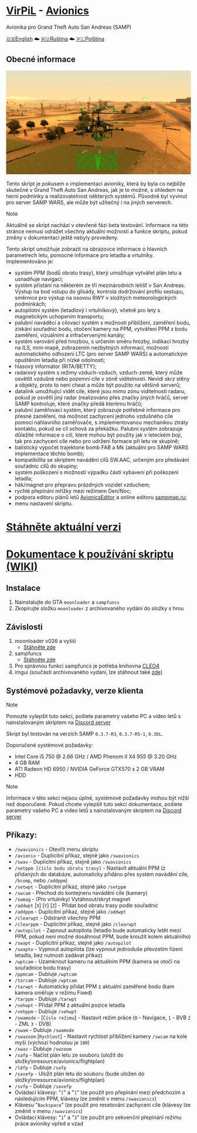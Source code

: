 # [VirPiL](https://discord.gg/QSKkNhZrTh) - [Avionics](https://github.com/d7KrEoL/avionics/releases/download/MINOR/SW_Avionics.zip)
  Avionika pro Grand Theft Auto San Andreas (SAMP)
  
  [🇬🇧English](README.md) ☁️ [🇷🇺Ruština](README_RUS.md) ☁️ [🇵🇱Polština](README_POL.md)
## Obecné informace
![alt text](https://github.com/d7KrEoL/avionics/blob/main/Readme/0.%20%D0%9E%D0%B1%D1%89%D0%B8%D0%B9%20%D0%B2%D0%B8%D0%B4%20-%20%D0%BD%D0%BE%D0%B2%D1%8B%D0%B9.png)

Tento skript je pokusem o implementaci avioniky, která by byla co nejblíže skutečné v Grand Theft Auto San Andreas, jak je to možné, s ohledem na herní podmínky a realizovatelnost některých systémů. Původně byl vyvinut pro server SAMP WARS, ale může být užitečný i na jiných serverech.

>[!NOTE]
>Aktuálně se skript nachází v otevřené fázi beta testování. Informace na této stránce nemusí odrážet všechny aktuální možnosti a funkce skriptu, pokud změny v dokumentaci ještě nebyly provedeny.

Tento skript umožňuje zobrazit na obrazovce informace o hlavních parametrech letu, pomocné informace pro letadla a vrtulníky. Implementováno je:
- systém PPM (bodů obratu trasy), který umožňuje vytvářet plán letu a usnadňuje navigaci;
- systém přistání na některém ze tří mezinárodních letišť v San Andreas. Výstup na bod vstupu do glisády, kontrola dodržování profilu sestupu, směrnice pro výstup na osovou RWY v složitých meteorologických podmínkách;
- autopilotní systém (letadlový i vrtulníkový), včetně pro lety s magnetickým uchopením transportu;
- palubní naváděcí a cílovací systém s možností přiblížení, zaměření bodu, získání souřadnic bodu, otočení kamery na PPM, vytváření PPM z bodu zaměření, vizuálními a infračervenými kanály;
- systém varování před hrozbou, s určením směru hrozby, indikací hrozby na ILS, mini-mapě, zobrazením nezbytných informací, možností automatického odhození LTC (pro server SAMP WARS) a automatickým opuštěním letadla při nízké odolnosti;
- hlasový informátor (RITA/BETTY);
- radarový systém s režimy vzduch-vzduch, vzduch-země, který může osvětlit vzdušné nebo pozemní cíle v zóně viditelnosti. Nevidí skrz stěny a objekty, proto to není cheat a může být použito na většině serverů;
- datalink umožňující vidět cíle, které jsou mimo zónu viditelnosti radaru, pokud je osvětlí jiný radar (realizováno přes značky jiných hráčů, server SAMP kontroluje, které značky předá kterému hráči);
- palubní zaměřovací systém, který zobrazuje potřebné informace pro přesné zaměření, má možnost zachycení jednoho vzdušného cíle pomocí náhlavního zaměřovače, s implementovanou mechanikou ztráty kontaktu, pokud se cíl schová za překážku. Palubní systém zobrazuje důležité informace o cíli, které mohou být použity jak v leteckém boji, tak pro zachycení cíle nebo pro udržení formace při letu ve skupině;
- balistický výpočet trajektorie bomb FAB a Mk (aktuální pro SAMP WARS implementace těchto bomb);
- kompatibilita se skriptem navádění cílů SW.AAC, určeným pro předávání souřadnic cílů do skupiny;
- systém poškození s možností výpadku části vybavení při poškození letadla;
- hák/magnet pro přepravu prázdných vozidel vzduchem;
- rychlé přepínání mřížky mezi režimem Den/Noc;
- podpora editoru plánů letů [AvionicsEditor](https://github.com/d7KrEoL/AvionicsEditor/) a online editoru [sampmap.ru](http://sampmap.ru);
- menu nastavení skriptu.

# [Stáhněte aktuální verzi](https://github.com/d7KrEoL/avionics/releases/latest/download/autoupdate.zip)

# [Dokumentace k používání skriptu (WIKI)](https://github.com/d7KrEoL/avionics/wiki)

## Instalace

1. Nainstalujte do GTA `moonloader` a `sampfuncs`
2. Zkopírujte složku ````moonloader```` z archivovaného vydání do složky s hrou

## Závislosti
1. moonloader v026 a vyšší
   - [Stáhněte zde](https://www.blast.hk/threads/13305/)
3. sampfuncs
   - [Stáhněte zde](https://www.blast.hk/threads/17/)
4. Pro správnou funkci sampfuncs je potřeba knihovna [CLEO4](https://cleo.li/download.html)
5. imgui (součástí archivovaného vydání, lze stáhnout také [zde](https://www.blast.hk/threads/19292/))

## Systémové požadavky, verze klienta
>[!NOTE]
>Pomozte vylepšit tuto sekci, pošlete parametry vašeho PC a video letů s nainstalovaným skriptem na [Discord server](https://discord.gg/QSKkNhZrTh) 

Skript byl testován na verzích SAMP `0.3.7-R3`, `0.3.7-R5-1`, `0.3DL`. 

Doporučené systémové požadavky:

- Intel Core i5 750 @ 2.66 GHz / AMD Phenom II X4 955 @ 3.20 GHz
- 4 GB RAM
- ATI Radeon HD 6950 / NVIDIA GeForce GTX570 s 2 GB VRAM 
- HDD

>[!NOTE]
>Informace v této sekci nejsou úplné, systémové požadavky mohou být nižší než doporučené. Pokud chcete vylepšit tuto sekci dokumentace, pošlete parametry vašeho PC a video letů s nainstalovaným skriptem na [Discord server](https://discord.gg/QSKkNhZrTh)

## Příkazy:
- ````/swavionics```` - Otevřít menu skriptu
- ````/avionix```` - Duplicitní příkaz, stejně jako ````/swavionics````
- ````/swav```` - Duplicitní příkaz, stejně jako ````/swavionics````
- ````/setppm [číslo bodu obratu trasy]```` - Nastavit aktuální PPM (z přidaných do databáze, automaticky přidáno přes systém navádění cíle, ````/bcomp````, nebo ````/addppm````)
- ````/setwpt```` - Duplicitní příkaz, stejně jako ````/setppm````
- ````/swcam```` - Přechod do kontejneru navádění cíle (kamery)
- ````/swmag```` - (Pro vrtulníky) Vytáhnout/skryt magnet
- ````/addwpt```` [````X````] [````Y````] [````Z````] - Přidat bod obratu trasy podle souřadnic
- ````/addppm```` - Duplicitní příkaz, stejně jako ````/addwpt````
- ````/clearwpt```` - Odstranit všechny PPM
- ````/clearppm```` - Duplicitní příkaz, stejně jako ````/clearwpt````
- ````/autopilot```` - Zapnout autopilota (letadlo bude automaticky letět mezi PPM, pokud není možné dosáhnout PPM, bude kroužit kolem aktuálního)
- ````/swapt```` - Duplicitní příkaz, stejně jako ````/autopilot````
- ````/swapto```` - Vypnout autopilota (lze vypnout jednoduše převzetím řízení letadla, bez nutnosti zadávat příkaz)
- ````/wptcam```` - Uzamknout kameru na aktuálním PPM (kamera se otočí na souřadnice bodu trasy)
- ````/ppmcam```` - Dubluje ````/wptcam````
- ````/tarcam```` - Dubluje ````/wptcam````
- ````/tarwpt```` - Automaticky přidat PPM z aktuální zaměřené bodu (kam kamera směřuje v režimu Fixed)
- ````/tarppm```` - Dubluje ````/tarwpt````
- ````/vehwpt```` - Přidat PPM z aktuální pozice letadla
- ````/vehppm```` - Dubluje ````/vehwpt````
- ````/swamode```` - [````Číslo režimu````] - Nastavit režim práce (````0```` - Navigace, ````1```` - BVB ````2```` - ZML ````3```` - DVB)
- ````/swam```` - Dubluje ````/swamode````
- ````/swazoom```` [````Rychlost````] - Nastavit rychlost přiblížení kamery ````/swcam```` na kole myši (výchozí hodnotou je ````100````)
- ````/swaz```` - Dubluje ````/swzoom````
- ````/safp```` - Načíst plán letu ze souboru (uložit do složky\nresource/avionics/flightplan)
- ````/ldfp```` - Dubluje ````/safp````
- ````/savefp```` - Uložit plán letu do souboru (bude uložen do složky\nresource/avionics/flightplan)
- ````/svfp```` - Dubluje ````/savefp````
- Ovládací klávesy: "````[````" a "````]````" lze použít pro přepínání mezi předchozím a následujícím PPM, klávesy lze změnit v menu ````/swavionics````)
- Klávesu "````Backspace````" lze použít pro resetování zachycení cíle (klávesy lze změnit v menu ````/swavionics````)
- Ovládací klávesy: "````1````" a "````3````" lze použít pro sekvenční přepínání režimu práce avioniky vpřed a vzad
